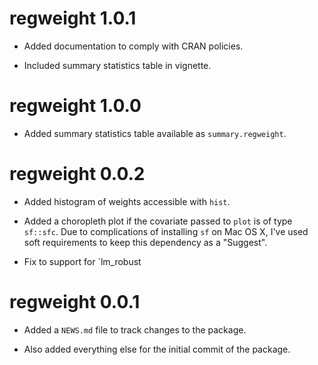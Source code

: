 # regweight 1.0.1

* Added documentation to comply with CRAN policies.

* Included summary statistics table in vignette.

# regweight 1.0.0

* Added summary statistics table available as `summary.regweight`.

# regweight 0.0.2

* Added histogram of weights accessible with `hist`.

* Added a choropleth plot if the covariate passed to `plot` is of type `sf::sfc`. Due to complications of installing `sf` on Mac OS X, I've used soft requirements to keep this dependency as a "Suggest".

* Fix to support for `lm_robust

# regweight 0.0.1

* Added a `NEWS.md` file to track changes to the package.

* Also added everything else for the initial commit of the package.